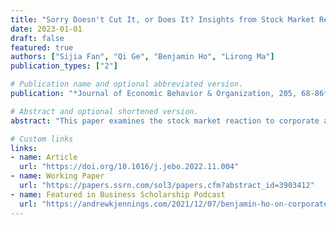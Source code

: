 ```yaml
---
title: "Sorry Doesn't Cut It, or Does It? Insights from Stock Market Responses to Corporate Apologies"
date: 2023-01-01
draft: false
featured: true
authors: ["Sijia Fan", "Qi Ge", "Benjamin Ho", "Lirong Ma"]
publication_types: ["2"]

# Publication name and optional abbreviated version.
publication: "*Journal of Economic Behavior & Organization, 205, 68-86*"

# Abstract and optional shortened version.
abstract: "This paper examines the stock market reaction to corporate apologies. We construct a comprehensive database of corporate apologies issued for major chemical disasters between 1985 and 2017. Results from event studies and cross-sectional regressions suggest that 1) on average there is no significant stock market response after a firm apologizes; but when we allow for heterogeneity in the type of apologies, we find that 2) some apologies are associated with significant abnormal returns. In particular, firms that shift the blame to others consistently experience positive abnormal returns, while firms that admit to making mistakes tend to face negative stock market reactions in the longer-term. Greater media coverage for the chemical spill and the apology is associated with a negative and positive stock market response, respectively. Our findings are consistent with a signaling theory of apologies and help shed light on corporate crisis management and understanding of what makes an effective apology."

# Custom links
links:
- name: Article
  url: "https://doi.org/10.1016/j.jebo.2022.11.004"
- name: Working Paper
  url: "https://papers.ssrn.com/sol3/papers.cfm?abstract_id=3903412"
- name: Featured in Business Scholarship Podcast
  url: "https://andrewkjennings.com/2021/12/07/benjamin-ho-on-corporate-apologies/"
---
```

